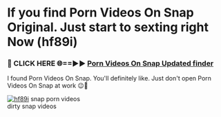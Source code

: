# If you find Porn Videos On Snap Original. Just start to sexting right Now (hf89i)

<h3>🔴 CLICK HERE 🌐==►► <a href="https://tinyurl.com/mtbk5fxa" rel="nofollow">Porn Videos On Snap Updated finder</a></h3>

I found Porn Videos On Snap. You'll definitely like. Just don't open Porn Videos On Snap at work 😉💬

[![hf89i](https://i.imgur.com/Q8WKrnY.jpeg)](https://tinyurl.com/mtbk5fxa)
snap porn videos<br>
dirty snap videos